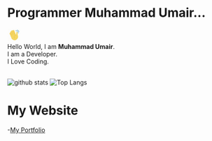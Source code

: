 # Programmer Muhammad Umair...
<img src="https://raw.githubusercontent.com/MuhammadUmair2008/MuhammadUmair2008/master/hi.gif" width="30"> <br />Hello World, I am <strong>Muhammad Umair</strong>.<br />
I am a Developer. <br/>
I Love Coding.
<br/>
<br/>

![github stats](https://github-readme-stats.vercel.app/api?username=MuhammadUmair2008&show_icons=true&title_color=fff&theme=radical&hide=prs)
![Top Langs](https://github-readme-stats.vercel.app/api/top-langs/?username=MuhammadUmair2008&layout=compact&theme=radical)

# My Website
-[My Portfolio](https://umair-website.web.app/)
